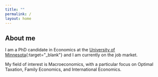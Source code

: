 ```yaml
---
title: ""
permalink: /
layout: home
---
```


## About me

I am a PhD candidate in Economics at the [University of Minnesota](https://cla.umn.edu/economics){:target="_blank"} and I am currently on the job market.

My field of interest is Macroeconomics, with a particular focus on Optimal Taxation, Family Economics, and International Economics.
